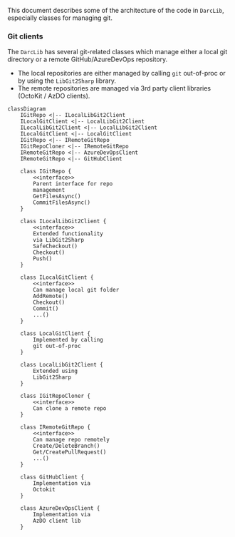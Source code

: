 This document describes some of the architecture of the code in `DarcLib`, especially classes for managing git.

### Git clients

The `DarcLib` has several git-related classes which manage either a local git directory or a remote GitHub/AzureDevOps repository.
- The local repositories are either managed by calling `git` out-of-proc or by using the `LibGit2Sharp` library.
- The remote repositories are managed via 3rd party client libraries (OctoKit / AzDO clients).

```mermaid
classDiagram
    IGitRepo <|-- ILocalLibGit2Client
    ILocalGitClient <|-- LocalLibGit2Client
    ILocalLibGit2Client <|-- LocalLibGit2Client
    ILocalGitClient <|-- LocalGitClient
    IGitRepo <|-- IRemoteGitRepo
    IGitRepoCloner <|-- IRemoteGitRepo
    IRemoteGitRepo <|-- AzureDevOpsClient
    IRemoteGitRepo <|-- GitHubClient

    class IGitRepo {
        <<interface>>
        Parent interface for repo
        management
        GetFilesAsync()
        CommitFilesAsync()
    }

    class ILocalLibGit2Client {
        <<interface>>
        Extended functionality
        via LibGit2Sharp
        SafeCheckout()
        Checkout()
        Push()
    }

    class ILocalGitClient {
        <<interface>>
        Can manage local git folder
        AddRemote()
        Checkout()
        Commit()
        ...()
    }

    class LocalGitClient {
        Implemented by calling
        git out-of-proc
    }

    class LocalLibGit2Client {
        Extended using
        LibGit2Sharp
    }

    class IGitRepoCloner {
        <<interface>>
        Can clone a remote repo
    }

    class IRemoteGitRepo {
        <<interface>>
        Can manage repo remotely
        Create/DeleteBranch()
        Get/CreatePullRequest()
        ...()
    }

    class GitHubClient {
        Implementation via
        Octokit
    }

    class AzureDevOpsClient {
        Implementation via
        AzDO client lib
    }
```